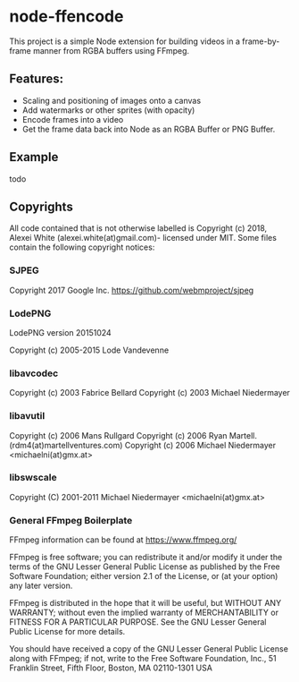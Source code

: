 # node-ffencode
This project is a simple Node extension for building videos in a frame-by-frame manner from RGBA buffers using FFmpeg.

## Features:
 * Scaling and positioning of images onto a canvas
 * Add watermarks or other sprites (with opacity)
 * Encode frames into a video
 * Get the frame data back into Node as an RGBA Buffer or PNG Buffer.

## Example
todo

## Copyrights
All code contained that is not otherwise labelled is Copyright (c) 2018, Alexei White (alexei.white(at)gmail.com)- licensed under MIT. Some files contain the following copyright notices:

### SJPEG

Copyright 2017 Google Inc.
https://github.com/webmproject/sjpeg

### LodePNG

LodePNG version 20151024

Copyright (c) 2005-2015 Lode Vandevenne

### libavcodec

Copyright (c) 2003 Fabrice Bellard
Copyright (c) 2003 Michael Niedermayer
 
### libavutil

Copyright (c) 2006 Mans Rullgard
Copyright (c) 2006 Ryan Martell. (rdm4(at)martellventures.com)
Copyright (c) 2006 Michael Niedermayer <michaelni(at)gmx.at>

### libswscale

Copyright (C) 2001-2011 Michael Niedermayer <michaelni(at)gmx.at>

### General FFmpeg Boilerplate

FFmpeg information can be found at https://www.ffmpeg.org/

FFmpeg is free software; you can redistribute it and/or modify it under the terms of the GNU Lesser General Public License as published by the Free Software Foundation; either version 2.1 of the License, or (at your option) any later version.
 
FFmpeg is distributed in the hope that it will be useful, but WITHOUT ANY WARRANTY; without even the implied warranty of MERCHANTABILITY or FITNESS FOR A PARTICULAR PURPOSE.  See the GNU Lesser General Public License for more details.
 
You should have received a copy of the GNU Lesser General Public License along with FFmpeg; if not, write to the Free Software Foundation, Inc., 51 Franklin Street, Fifth Floor, Boston, MA 02110-1301 USA